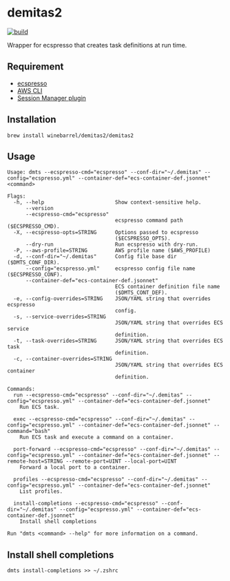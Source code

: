 # demitas2

[![build](https://github.com/winebarrel/demitas2/actions/workflows/build.yml/badge.svg)](https://github.com/winebarrel/demitas2/actions/workflows/build.yml)

Wrapper for ecspresso that creates task definitions at run time.

## Requirement

* [ecspresso](https://github.com/kayac/ecspresso)
* [AWS CLI](https://aws.amazon.com/cli/)
* [Session Manager plugin](https://docs.aws.amazon.com/systems-manager/latest/userguide/session-manager-working-with-install-plugin.html)

## Installation

```
brew install winebarrel/demitas2/demitas2
```

## Usage

```
Usage: dmts --ecspresso-cmd="ecspresso" --conf-dir="~/.demitas" --config="ecspresso.yml" --container-def="ecs-container-def.jsonnet" <command>

Flags:
  -h, --help                       Show context-sensitive help.
      --version
      --ecspresso-cmd="ecspresso"
                                   ecspresso command path ($ECSPRESSO_CMD).
  -X, --ecspresso-opts=STRING      Options passed to ecspresso
                                   ($ECSPRESSO_OPTS).
      --dry-run                    Run ecspresso with dry-run.
  -P, --aws-profile=STRING         AWS profile name ($AWS_PROFILE)
  -d, --conf-dir="~/.demitas"      Config file base dir ($DMTS_CONF_DIR).
      --config="ecspresso.yml"     ecspresso config file name ($ECSPRESSO_CONF).
      --container-def="ecs-container-def.jsonnet"
                                   ECS container definition file name
                                   ($DMTS_CONT_DEF).
  -e, --config-overrides=STRING    JSON/YAML string that overrides ecspresso
                                   config.
  -s, --service-overrides=STRING
                                   JSON/YAML string that overrides ECS service
                                   definition.
  -t, --task-overrides=STRING      JSON/YAML string that overrides ECS task
                                   definition.
  -c, --container-overrides=STRING
                                   JSON/YAML string that overrides ECS container
                                   definition.

Commands:
  run --ecspresso-cmd="ecspresso" --conf-dir="~/.demitas" --config="ecspresso.yml" --container-def="ecs-container-def.jsonnet"
    Run ECS task.

  exec --ecspresso-cmd="ecspresso" --conf-dir="~/.demitas" --config="ecspresso.yml" --container-def="ecs-container-def.jsonnet" --command="bash"
    Run ECS task and execute a command on a container.

  port-forward --ecspresso-cmd="ecspresso" --conf-dir="~/.demitas" --config="ecspresso.yml" --container-def="ecs-container-def.jsonnet" --remote-host=STRING --remote-port=UINT --local-port=UINT
    Forward a local port to a container.

  profiles --ecspresso-cmd="ecspresso" --conf-dir="~/.demitas" --config="ecspresso.yml" --container-def="ecs-container-def.jsonnet"
    List profiles.

  install-completions --ecspresso-cmd="ecspresso" --conf-dir="~/.demitas" --config="ecspresso.yml" --container-def="ecs-container-def.jsonnet"
    Install shell completions

Run "dmts <command> --help" for more information on a command.
```

## Install shell completions

```
dmts install-completions >> ~/.zshrc
```
